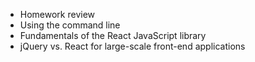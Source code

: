 - Homework review
- Using the command line
- Fundamentals of the React JavaScript library
- jQuery vs. React for large-scale front-end applications